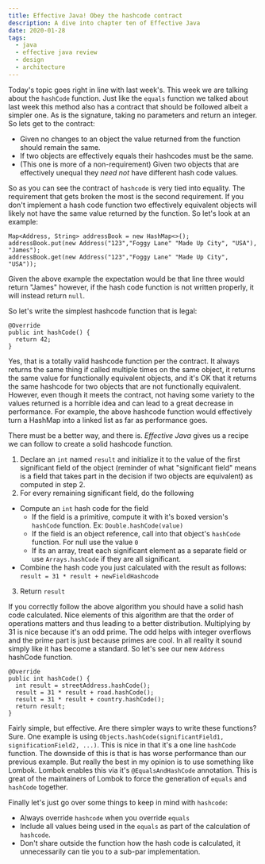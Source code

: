 ```yaml
---
title: Effective Java! Obey the hashcode contract
description: A dive into chapter ten of Effective Java
date: 2020-01-28
tags:
  - java
  - effective java review
  - design
  - architecture
---
```


Today's topic goes right in line with last week's. This week we are talking about the `hashCode` function. Just like the `equals` function we talked about last week this method also has a contract that should be followed albeit a simpler one. As is the signature, taking no parameters and return an integer. So lets get to the contract:
* Given no changes to an object the value returned from the function should remain the same.
* If two objects are effectively equals their hashcodes must be the same. 
* (This one is more of a non-requirement) Given two objects that are effectively unequal they _need not_ have different hash code values.

So as you can see the contract of `hashcode` is very tied into equality. The requirement that gets broken the most is the second requirement. If you don't implement a hash code function two effectively equivalent objects will likely not have the same value returned by the function. So let's look at an example:
```
Map<Address, String> addressBook = new HashMap<>();
addressBook.put(new Address("123","Foggy Lane" "Made Up City", "USA"), "James");
addressBook.get(new Address("123","Foggy Lane" "Made Up City", "USA"));
```
Given the above example the expectation would be that line three would return "James" however, if the hash code function is not written properly, it will instead return `null`.

So let's write the simplest hashcode function that is legal:
```
@Override
public int hashCode() {
  return 42;
}
```
Yes, that is a totally valid hashcode function per the contract. It always returns the same thing if called multiple times on the same object, it returns the same value for functionally equivalent objects, and it's OK that it returns the same hashcode for two objects that are not functionally equivalent. However, even though it meets the contract, not having some variety to the values returned is a horrible idea and can lead to a great decrease in performance. For example, the above hashcode function would effectively turn a HashMap into a linked list as far as performance goes.

There must be a better way, and there is. _Effective Java_ gives us a recipe we can follow to create a solid hashcode function. 
1. Declare an `int` named `result` and initialize it to the value of the first significant field of the object (reminder of what "significant field" means is a field that takes part in the decision if two objects are equivalent) as computed in step 2.
2. For every remaining significant field, do the following
  * Compute an `int` hash code for the field
    * If the field is a primitive, compute it with it's boxed version's `hashCode` function. Ex: `Double.hashCode(value)`
    * If the field is an object reference, call into that object's `hashCode` function. For null use the value `0`
    * If its an array, treat each significant element as a separate field or use `Arrays.hashCode` if they are all significant.
  * Combine the hash code you just calculated with the result as follows: `result = 31 * result + newFieldHashcode`
3. Return `result`

If you correctly follow the above algorithm you should have a solid hash code calculated. Nice elements of this algorithm are that the order of operations matters and thus leading to a better distribution. Multiplying by 31 is nice because it's an odd prime. The odd helps with integer overflows and the prime part is just because primes are cool. In all reality it sound simply like it has become a standard. So let's see our new `Address` hashCode function. 
```
@Override
public int hashCode() {
  int result = streetAddress.hashCode();
  result = 31 * result + road.hashCode();
  result = 31 * result + country.hashCode();
  return result;
}
```
Fairly simple, but effective. Are there simpler ways to write these functions? Sure. One example is using `Objects.hashCode(significantField1, significationField2, ...)`. This is nice in that it's a one line `hashCode` function. The downside of this is that is has worse performance than our previous example. But really the best in my opinion is to use something like Lombok. Lombok enables this via it's `@EqualsAndHashCode` annotation. This is great of the maintainers of Lombok to force the generation of `equals` and `hashCode` together. 

Finally let's just go over some things to keep in mind with `hashcode`:
* Always override `hashcode` when you override `equals`
* Include all values being used in the `equals` as part of the calculation of `hashcode`.
* Don't share outside the function how the hash code is calculated, it unnecessarily can tie you to a sub-par implementation.

